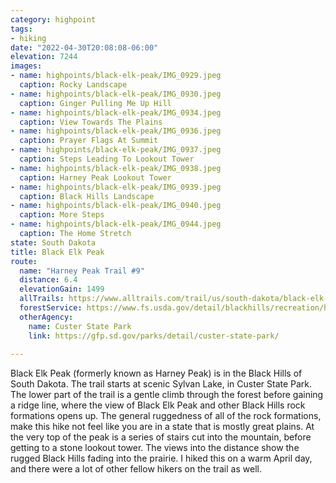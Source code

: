 ```yaml
---
category: highpoint
tags: 
- hiking
date: "2022-04-30T20:08:08-06:00"
elevation: 7244
images:
- name: highpoints/black-elk-peak/IMG_0929.jpeg
  caption: Rocky Landscape
- name: highpoints/black-elk-peak/IMG_0930.jpeg
  caption: Ginger Pulling Me Up Hill
- name: highpoints/black-elk-peak/IMG_0934.jpeg
  caption: View Towards The Plains
- name: highpoints/black-elk-peak/IMG_0936.jpeg
  caption: Prayer Flags At Summit
- name: highpoints/black-elk-peak/IMG_0937.jpeg
  caption: Steps Leading To Lookout Tower
- name: highpoints/black-elk-peak/IMG_0938.jpeg
  caption: Harney Peak Lookout Tower
- name: highpoints/black-elk-peak/IMG_0939.jpeg
  caption: Black Hills Landscape
- name: highpoints/black-elk-peak/IMG_0940.jpeg
  caption: More Steps
- name: highpoints/black-elk-peak/IMG_0944.jpeg
  caption: The Home Stretch
state: South Dakota
title: Black Elk Peak
route:
  name: "Harney Peak Trail #9"
  distance: 6.4
  elevationGain: 1499
  allTrails: https://www.alltrails.com/trail/us/south-dakota/black-elk-peak-trail
  forestService: https://www.fs.usda.gov/detail/blackhills/recreation/hiking/?cid=stelprdb5190237
  otherAgency: 
    name: Custer State Park
    link: https://gfp.sd.gov/parks/detail/custer-state-park/
  
---
```

Black Elk Peak (formerly known as Harney Peak) is in the Black Hills of South Dakota.  The trail starts at scenic Sylvan Lake, in Custer State Park.  The lower part of the trail is a gentle climb through the forest before gaining a ridge line, where the view of Black Elk Peak and other Black Hills rock formations opens up.  The general ruggedness of all of the rock formations, make this hike not feel like you are in a state that is mostly great plains.  At the very top of the peak is a series of stairs cut into the mountain, before getting to a stone lookout tower.  The views into the distance show the rugged Black Hills fading into the prairie.  I hiked this on a warm April day, and there were a lot of other fellow hikers on the trail as well.